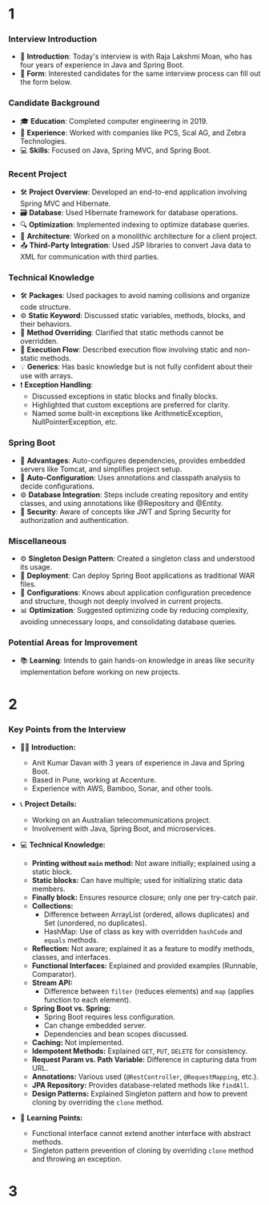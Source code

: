 # 1
### Interview Introduction
- 👋 **Introduction**: Today's interview is with Raja Lakshmi Moan, who has four years of experience in Java and Spring Boot.
- 📄 **Form**: Interested candidates for the same interview process can fill out the form below.

### Candidate Background
- 🎓 **Education**: Completed computer engineering in 2019.
- 🏢 **Experience**: Worked with companies like PCS, Scal AG, and Zebra Technologies.
- 💻 **Skills**: Focused on Java, Spring MVC, and Spring Boot.

### Recent Project
- 🛠️ **Project Overview**: Developed an end-to-end application involving Spring MVC and Hibernate.
- 🗃️ **Database**: Used Hibernate framework for database operations.
- 🔍 **Optimization**: Implemented indexing to optimize database queries.
- 🧩 **Architecture**: Worked on a monolithic architecture for a client project.
- 📤 **Third-Party Integration**: Used JSP libraries to convert Java data to XML for communication with third parties.

### Technical Knowledge
- 🛠️ **Packages**: Used packages to avoid naming collisions and organize code structure.
- ⚙️ **Static Keyword**: Discussed static variables, methods, blocks, and their behaviors.
- 🚫 **Method Overriding**: Clarified that static methods cannot be overridden.
- 🔄 **Execution Flow**: Described execution flow involving static and non-static methods.
- 💡 **Generics**: Has basic knowledge but is not fully confident about their use with arrays.
- ❗ **Exception Handling**: 
  - Discussed exceptions in static blocks and finally blocks.
  - Highlighted that custom exceptions are preferred for clarity.
  - Named some built-in exceptions like ArithmeticException, NullPointerException, etc.

### Spring Boot
- 🌱 **Advantages**: Auto-configures dependencies, provides embedded servers like Tomcat, and simplifies project setup.
- 🔄 **Auto-Configuration**: Uses annotations and classpath analysis to decide configurations.
- ⚙️ **Database Integration**: Steps include creating repository and entity classes, and using annotations like @Repository and @Entity.
- 🔐 **Security**: Aware of concepts like JWT and Spring Security for authorization and authentication.

### Miscellaneous
- ⚙️ **Singleton Design Pattern**: Created a singleton class and understood its usage.
- 🚀 **Deployment**: Can deploy Spring Boot applications as traditional WAR files.
- 🔄 **Configurations**: Knows about application configuration precedence and structure, though not deeply involved in current projects.
- 📊 **Optimization**: Suggested optimizing code by reducing complexity, avoiding unnecessary loops, and consolidating database queries.

### Potential Areas for Improvement
- 📚 **Learning**: Intends to gain hands-on knowledge in areas like security implementation before working on new projects.

# 2
### Key Points from the Interview

- 👨‍💻 **Introduction:**
  - Anit Kumar Davan with 3 years of experience in Java and Spring Boot.
  - Based in Pune, working at Accenture.
  - Experience with AWS, Bamboo, Sonar, and other tools.

- 📞 **Project Details:**
  - Working on an Australian telecommunications project.
  - Involvement with Java, Spring Boot, and microservices.

- 💻 **Technical Knowledge:**
  - **Printing without `main` method:** Not aware initially; explained using a static block.
  - **Static blocks:** Can have multiple; used for initializing static data members.
  - **Finally block:** Ensures resource closure; only one per try-catch pair.
  - **Collections:**
    - Difference between ArrayList (ordered, allows duplicates) and Set (unordered, no duplicates).
    - HashMap: Use of class as key with overridden `hashCode` and `equals` methods.
  - **Reflection:** Not aware; explained it as a feature to modify methods, classes, and interfaces.
  - **Functional Interfaces:** Explained and provided examples (Runnable, Comparator).
  - **Stream API:**
    - Difference between `filter` (reduces elements) and `map` (applies function to each element).
  - **Spring Boot vs. Spring:**
    - Spring Boot requires less configuration.
    - Can change embedded server.
    - Dependencies and bean scopes discussed.
  - **Caching:** Not implemented.
  - **Idempotent Methods:** Explained `GET`, `PUT`, `DELETE` for consistency.
  - **Request Param vs. Path Variable:** Difference in capturing data from URL.
  - **Annotations:** Various used (`@RestController`, `@RequestMapping`, etc.).
  - **JPA Repository:** Provides database-related methods like `findAll`.
  - **Design Patterns:** Explained Singleton pattern and how to prevent cloning by overriding the `clone` method.

- 🌱 **Learning Points:**
  - Functional interface cannot extend another interface with abstract methods.
  - Singleton pattern prevention of cloning by overriding `clone` method and throwing an exception.
# 3
